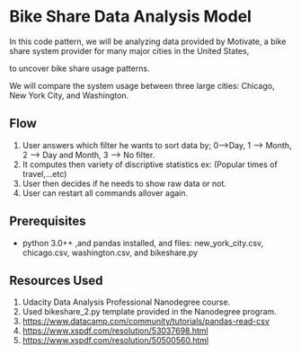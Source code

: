 # Bike Share Data Analysis Model

In this code pattern, we will be analyzing data provided by Motivate, a bike share system provider for many major cities in the United States, 

to uncover bike share usage patterns. 

We  will compare the system usage between three large cities: Chicago, New York City, and Washington.

## Flow

1. User answers which filter he wants to sort data by; 0-->Day, 1 --> Month, 2 --> Day and Month, 3 --> No filter.
2. It computes then variety of discriptive statistics ex: (Popular times of travel,...etc)
3. User then decides if he needs to show raw data or not.
4. User can restart all commands allover again.

## Prerequisites

* python 3.0++ ,and pandas installed, and files: new_york_city.csv, chicago.csv, washington.csv, and bikeshare.py

## Resources Used

1. Udacity Data Analysis Professional Nanodegree course.
2. Used bikeshare_2.py template provided in the Nanodegree program.
3. https://www.datacamp.com/community/tutorials/pandas-read-csv
4. https://www.xspdf.com/resolution/53037698.html
5. https://www.xspdf.com/resolution/50500560.html
